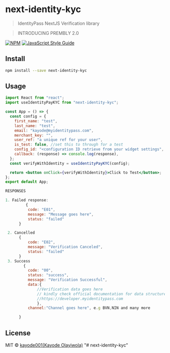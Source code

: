 # next-identity-kyc

> IdentityPass NextJS Verification library

> INTRODUCING PREMBLY 2.0

[![NPM](https://img.shields.io/npm/v/react-identity-kyc.svg)](https://www.npmjs.com/package/react-identity-kyc) [![JavaScript Style Guide](https://img.shields.io/badge/code_style-standard-brightgreen.svg)](https://standardjs.com)

## Install

```bash
npm install --save next-identity-kyc
```

## Usage

```jsx
import React from "react";
import useIdentityPayKYC from "next-identity-kyc";

const App = () => {
  const config = {
    first_name: "test",
    last_name: "test",
    email: "kayode@myidentitypass.com",
    merchant_key: "",
    user_ref: "a unique ref for your user",
    is_test: false, //set this to through for a test
    config_id: "<configuration ID retrieve from your widget settings", //optional
    callback: (response) => console.log(response),
  };
  const verifyWithIdentity = useIdentityPayKYC(config);

  return <button onClick={verifyWithIdentity}>Click to Test</button>;
};
export default App;
```

```jsx
RESPONSES

1. Failed response:
         {
          code: "E01",
          message: "Message goes here",
          status: "failed"
      }

 2. Cancelled
      {
          code: "E02",
          message: "Verification Canceled",
          status: "failed"
      }
 3. Success
        {
          code: "00",
          status: "success",
          message: "Verification Successful",
          data:{
              //Verification data goes here
              // kindly check official documentation for data structure for each channel
              //https://developer.myidentitypass.com
              },
          channel:"Channel goes here", e.g BVN,NIN and many more

      }
```

## License

MIT © [kayode001(Kayode Olayiwola)](https://github.com/kayode001)
"# next-identity-kyc"
